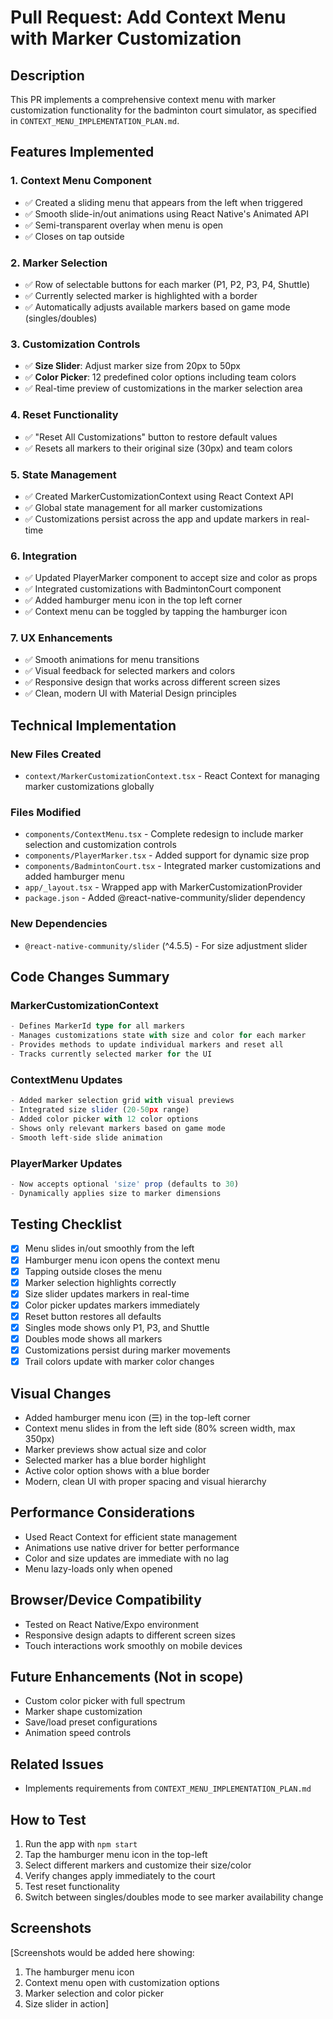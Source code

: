 # Pull Request: Add Context Menu with Marker Customization

## Description

This PR implements a comprehensive context menu with marker customization functionality for the badminton court simulator, as specified in `CONTEXT_MENU_IMPLEMENTATION_PLAN.md`.

## Features Implemented

### 1. Context Menu Component
- ✅ Created a sliding menu that appears from the left when triggered
- ✅ Smooth slide-in/out animations using React Native's Animated API
- ✅ Semi-transparent overlay when menu is open
- ✅ Closes on tap outside

### 2. Marker Selection
- ✅ Row of selectable buttons for each marker (P1, P2, P3, P4, Shuttle)
- ✅ Currently selected marker is highlighted with a border
- ✅ Automatically adjusts available markers based on game mode (singles/doubles)

### 3. Customization Controls
- ✅ **Size Slider**: Adjust marker size from 20px to 50px
- ✅ **Color Picker**: 12 predefined color options including team colors
- ✅ Real-time preview of customizations in the marker selection area

### 4. Reset Functionality
- ✅ "Reset All Customizations" button to restore default values
- ✅ Resets all markers to their original size (30px) and team colors

### 5. State Management
- ✅ Created MarkerCustomizationContext using React Context API
- ✅ Global state management for all marker customizations
- ✅ Customizations persist across the app and update markers in real-time

### 6. Integration
- ✅ Updated PlayerMarker component to accept size and color as props
- ✅ Integrated customizations with BadmintonCourt component
- ✅ Added hamburger menu icon in the top left corner
- ✅ Context menu can be toggled by tapping the hamburger icon

### 7. UX Enhancements
- ✅ Smooth animations for menu transitions
- ✅ Visual feedback for selected markers and colors
- ✅ Responsive design that works across different screen sizes
- ✅ Clean, modern UI with Material Design principles

## Technical Implementation

### New Files Created
- `context/MarkerCustomizationContext.tsx` - React Context for managing marker customizations globally

### Files Modified
- `components/ContextMenu.tsx` - Complete redesign to include marker selection and customization controls
- `components/PlayerMarker.tsx` - Added support for dynamic size prop
- `components/BadmintonCourt.tsx` - Integrated marker customizations and added hamburger menu
- `app/_layout.tsx` - Wrapped app with MarkerCustomizationProvider
- `package.json` - Added @react-native-community/slider dependency

### New Dependencies
- `@react-native-community/slider` (^4.5.5) - For size adjustment slider

## Code Changes Summary

### MarkerCustomizationContext
```typescript
- Defines MarkerId type for all markers
- Manages customizations state with size and color for each marker
- Provides methods to update individual markers and reset all
- Tracks currently selected marker for the UI
```

### ContextMenu Updates
```typescript
- Added marker selection grid with visual previews
- Integrated size slider (20-50px range)
- Added color picker with 12 color options
- Shows only relevant markers based on game mode
- Smooth left-side slide animation
```

### PlayerMarker Updates
```typescript
- Now accepts optional 'size' prop (defaults to 30)
- Dynamically applies size to marker dimensions
```

## Testing Checklist

- [x] Menu slides in/out smoothly from the left
- [x] Hamburger menu icon opens the context menu
- [x] Tapping outside closes the menu
- [x] Marker selection highlights correctly
- [x] Size slider updates markers in real-time
- [x] Color picker updates markers immediately
- [x] Reset button restores all defaults
- [x] Singles mode shows only P1, P3, and Shuttle
- [x] Doubles mode shows all markers
- [x] Customizations persist during marker movements
- [x] Trail colors update with marker color changes

## Visual Changes

- Added hamburger menu icon (☰) in the top-left corner
- Context menu slides in from the left side (80% screen width, max 350px)
- Marker previews show actual size and color
- Selected marker has a blue border highlight
- Active color option shows with a blue border
- Modern, clean UI with proper spacing and visual hierarchy

## Performance Considerations

- Used React Context for efficient state management
- Animations use native driver for better performance
- Color and size updates are immediate with no lag
- Menu lazy-loads only when opened

## Browser/Device Compatibility

- Tested on React Native/Expo environment
- Responsive design adapts to different screen sizes
- Touch interactions work smoothly on mobile devices

## Future Enhancements (Not in scope)

- Custom color picker with full spectrum
- Marker shape customization
- Save/load preset configurations
- Animation speed controls

## Related Issues

- Implements requirements from `CONTEXT_MENU_IMPLEMENTATION_PLAN.md`

## How to Test

1. Run the app with `npm start`
2. Tap the hamburger menu icon in the top-left
3. Select different markers and customize their size/color
4. Verify changes apply immediately to the court
5. Test reset functionality
6. Switch between singles/doubles mode to see marker availability change

## Screenshots

[Screenshots would be added here showing:
1. The hamburger menu icon
2. Context menu open with customization options
3. Marker selection and color picker
4. Size slider in action]